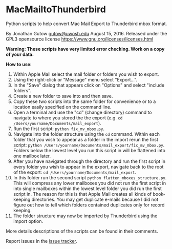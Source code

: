 # MacMailtoThunderbird
Python scripts to help convert Mac Mail Export to Thunderbird mbox format.

By Jonathan Gutow <gutow@uwosh.edu> August 15, 2016.
Released under the GPL3 opensource license 
https://www.gnu.org/licenses/licenses.html

**Warning: These scripts have very limited error checking. Work on a copy of your data.**

**How to use:**

1. Within Apple Mail select the mail folder or folders you wish to export.
2. Using the right-click or "Message" menu select "Export...".
3. In the "Save" dialog that appears click on "Options" and select "include folders".
4. Create a new folder to save into and then save.
5. Copy these two scripts into the same folder for convenience or to a location easily specified on the command line.
6. Open a terminal and use the "cd"  (change directory) command to navigate to where you stored the the export (e.g. `cd /Users/yourname/Documents/mail_export`).
7. Run the first script: `python fix_mv_mbox.py`.
8. Navigate into the folder structure using the `cd` command. Within each folder that you wish to appear as a folder in the import rerun the first script: `python /Users/yourname/Documents/mail_export/fix_mv_mbox.py`. Folders below the lowest level you run this script in will be flattened into one mailbox later.
9. After you have navigated through the directory and run the first script in every folder you wish to appear in the export, navigate back to the root of the export: `cd /Users/yourname/Documents/mail_export`.
10. In this folder run the second script `python flatten_mboxes_structure.py`.  This will compress any lower mailboxes you did not run the first script in into single mailboxes within the lowest level folder you did run the first script in.  The reason for this is that Apple Mail creates all kinds of book-keeping directories.  You may get duplicate e-mails because I did not figure out how to tell which folders contained duplicates only for record keeping.
11. The folder structure may now be imported by Thunderbird using the import option.

More details descriptions of the scripts can be found in their comments.

Report issues in the [issue tracker](https://github.com/gutow/MacMailtoThunderbird/issues).
